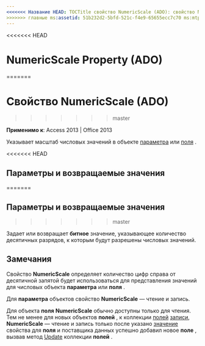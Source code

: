 ```yaml
---
<<<<<<< Название HEAD: TOCTitle свойство NumericScale (ADO): свойство NumericScale (ADO) === название: свойство NumericScale (ADO) TOCTitle: свойство NumericScale (ADO)
>>>>>>> главные ms:assetid: 51b232d2-5bfd-521c-f4e9-65655ecc7c70 ms:mtpsurl: https://msdn.microsoft.com/library/JJ249263(v=office.15) ms:contentKeyID: 48544824 ms.date: 09/18/2015 mtps_version: v=office.15
---
```


<<<<<<< HEAD
# <a name="numericscale-property-ado"></a>NumericScale Property (ADO)
=======
# <a name="numericscale-property-ado"></a>Свойство NumericScale (ADO)
>>>>>>> master


**Применимо к**: Access 2013 | Office 2013

Указывает масштаб числовых значений в объекте [параметра](parameter-object-ado.md) или [поля](field-object-ado.md) .

<<<<<<< HEAD
## <a name="settings-and-return-values"></a>Параметры и возвращаемые значения
=======
## <a name="settings-and-return-values"></a>Параметры и возвращаемые значения
>>>>>>> master

Задает или возвращает **битное** значение, указывающее количество десятичных разрядов, к которым будут разрешены числовых значений.

## <a name="remarks"></a>Замечания

Свойство **NumericScale** определяет количество цифр справа от десятичной запятой будет использоваться для представления значений для числовых объекта **параметра** или **поля** .

Для **параметра** объектов свойство **NumericScale** — чтение и запись.

Для объекта **поля** **NumericScale** обычно доступны только для чтения. Тем не менее для новых объектов **полей** , к коллекции [полей](fields-collection-ado.md) [записи](record-object-ado.md), **NumericScale** — чтение и запись только после указано [значение](value-property-ado.md) свойства для **поля** и поставщика данных успешно добавил новое **поле** , вызвав метод [Update](update-method-ado.md) коллекции **полей** .

